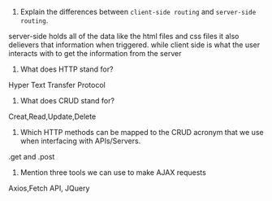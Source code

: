 1.  Explain the differences between `client-side routing` and `server-side routing`.

server-side holds all of the data like the html files and css files it also delievers that information when triggered. while client side is what the user interacts with to get the information from the server 


1.  What does HTTP stand for?

Hyper Text Transfer Protocol

1.  What does CRUD stand for?

Creat,Read,Update,Delete

1.  Which HTTP methods can be mapped to the CRUD acronym that we use when interfacing with APIs/Servers.

.get and .post

1.  Mention three tools we can use to make AJAX requests

Axios,Fetch API, JQuery
